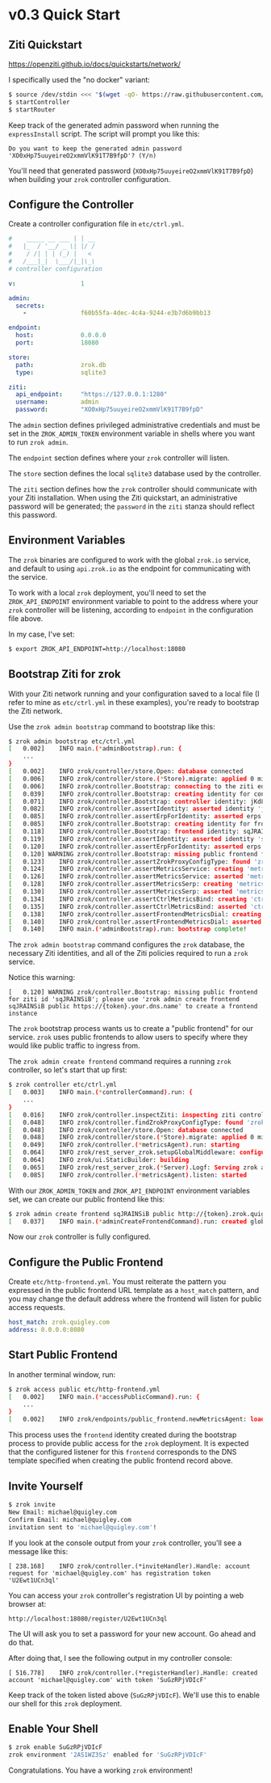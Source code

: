 # v0.3 Quick Start

## Ziti Quickstart

https://openziti.github.io/docs/quickstarts/network/

I specifically used the "no docker" variant:

```bash
$ source /dev/stdin <<< "$(wget -qO- https://raw.githubusercontent.com/openziti/ziti/release-next/quickstart/docker/image/ziti-cli-functions.sh)"; expressInstall
$ startController
$ startRouter
```

Keep track of the generated admin password when running the `expressInstall` script. The script will prompt you like this:

```
Do you want to keep the generated admin password 'XO0xHp75uuyeireO2xmmVlK91T7B9fpD'? (Y/n)
```
You'll need that generated password (`XO0xHp75uuyeireO2xmmVlK91T7B9fpD`) when building your `zrok` controller configuration.

## Configure the Controller

Create a controller configuration file in `etc/ctrl.yml`.

```yaml
#    _____ __ ___ | | __
#   |_  / '__/ _ \| |/ /
#    / /| | | (_) |   <
#   /___|_|  \___/|_|\_\
# controller configuration

v:                  1

admin:
  secrets:
    -               f60b55fa-4dec-4c4a-9244-e3b7d6b9bb13

endpoint:
  host:             0.0.0.0
  port:             18080

store:
  path:             zrok.db
  type:             sqlite3

ziti:
  api_endpoint:     "https://127.0.0.1:1280"
  username:         admin
  password:         "XO0xHp75uuyeireO2xmmVlK91T7B9fpD"

```
The `admin` section defines privileged administrative credentials and must be set in the `ZROK_ADMIN_TOKEN` environment variable in shells where you want to run `zrok admin`.

The `endpoint` section defines where your `zrok` controller will listen. 

The `store` section defines the local `sqlite3` database used by the controller.

The `ziti` section defines how the `zrok` controller should communicate with your Ziti installation. When using the Ziti quickstart, an administrative password will be generated; the `password` in the `ziti` stanza should reflect this password.

## Environment Variables

The `zrok` binaries are configured to work with the global `zrok.io` service, and default to using `api.zrok.io` as the endpoint for communicating with the service.

To work with a local `zrok` deployment, you'll need to set the `ZROK_API_ENDPOINT` environment variable to point to the address where your `zrok` controller will be listening, according to `endpoint` in the configuration file above.

In my case, I've set:

```bash
$ export ZROK_API_ENDPOINT=http://localhost:18080
```

## Bootstrap Ziti for zrok

With your Ziti network running and your configuration saved to a local file (I refer to mine as `etc/ctrl.yml` in these examples), you're ready to bootstrap the Ziti network.

Use the `zrok admin bootstrap` command to bootstrap like this:

```bash
$ zrok admin bootstrap etc/ctrl.yml 
[   0.002]    INFO main.(*adminBootstrap).run: {
	...
}
[   0.002]    INFO zrok/controller/store.Open: database connected
[   0.006]    INFO zrok/controller/store.(*Store).migrate: applied 0 migrations
[   0.006]    INFO zrok/controller.Bootstrap: connecting to the ziti edge management api
[   0.039]    INFO zrok/controller.Bootstrap: creating identity for controller ziti access
[   0.071]    INFO zrok/controller.Bootstrap: controller identity: jKd8AINSz
[   0.082]    INFO zrok/controller.assertIdentity: asserted identity 'jKd8AINSz'
[   0.085]    INFO zrok/controller.assertErpForIdentity: asserted erps for 'ctrl' (jKd8AINSz)
[   0.085]    INFO zrok/controller.Bootstrap: creating identity for frontend ziti access
[   0.118]    INFO zrok/controller.Bootstrap: frontend identity: sqJRAINSiB
[   0.119]    INFO zrok/controller.assertIdentity: asserted identity 'sqJRAINSiB'
[   0.120]    INFO zrok/controller.assertErpForIdentity: asserted erps for 'frontend' (sqJRAINSiB)
[   0.120] WARNING zrok/controller.Bootstrap: missing public frontend for ziti id 'sqJRAINSiB'; please use 'zrok admin create frontend sqJRAINSiB public https://{token}.your.dns.name' to create a frontend instance
[   0.123]    INFO zrok/controller.assertZrokProxyConfigType: found 'zrok.proxy.v1' config type with id '33CyjNbIepkXHN5VzGDA8L'
[   0.124]    INFO zrok/controller.assertMetricsService: creating 'metrics' service
[   0.126]    INFO zrok/controller.assertMetricsService: asserted 'metrics' service (5RpPZZ7T8bZf1ENjwGiPc3)
[   0.128]    INFO zrok/controller.assertMetricsSerp: creating 'metrics' serp
[   0.130]    INFO zrok/controller.assertMetricsSerp: asserted 'metrics' serp
[   0.134]    INFO zrok/controller.assertCtrlMetricsBind: creating 'ctrl-metrics-bind' service policy
[   0.135]    INFO zrok/controller.assertCtrlMetricsBind: asserted 'ctrl-metrics-bind' service policy
[   0.138]    INFO zrok/controller.assertFrontendMetricsDial: creating 'frontend-metrics-dial' service policy
[   0.140]    INFO zrok/controller.assertFrontendMetricsDial: asserted 'frontend-metrics-dial' service policy
[   0.140]    INFO main.(*adminBootstrap).run: bootstrap complete!
```

The `zrok admin bootstrap` command configures the `zrok` database, the necessary Ziti identities, and all of the Ziti policies required to run a `zrok` service.

Notice this warning:

```
[   0.120] WARNING zrok/controller.Bootstrap: missing public frontend for ziti id 'sqJRAINSiB'; please use 'zrok admin create frontend sqJRAINSiB public https://{token}.your.dns.name' to create a frontend instance
```

The `zrok` bootstrap process wants us to create a "public frontend" for our service. `zrok` uses public frontends to allow users to specify where they would like public traffic to ingress from.

The `zrok admin create frontend` command requires a running `zrok` controller, so let's start that up first:

```bash
$ zrok controller etc/ctrl.yml 
[   0.003]    INFO main.(*controllerCommand).run: {
	...
}
[   0.016]    INFO zrok/controller.inspectZiti: inspecting ziti controller configuration
[   0.048]    INFO zrok/controller.findZrokProxyConfigType: found 'zrok.proxy.v1' config type with id '33CyjNbIepkXHN5VzGDA8L'
[   0.048]    INFO zrok/controller/store.Open: database connected
[   0.048]    INFO zrok/controller/store.(*Store).migrate: applied 0 migrations
[   0.049]    INFO zrok/controller.(*metricsAgent).run: starting
[   0.064]    INFO zrok/rest_server_zrok.setupGlobalMiddleware: configuring
[   0.064]    INFO zrok/ui.StaticBuilder: building
[   0.065]    INFO zrok/rest_server_zrok.(*Server).Logf: Serving zrok at http://[::]:18080
[   0.085]    INFO zrok/controller.(*metricsAgent).listen: started
```

With our `ZROK_ADMIN_TOKEN` and `ZROK_API_ENDPOINT` environment variables set, we can create our public frontend like this:

```bash
$ zrok admin create frontend sqJRAINSiB public http://{token}.zrok.quigley.com:8080
[   0.037]    INFO main.(*adminCreateFrontendCommand).run: created global public frontend 'WEirJNHVlcW9'
```

Now our `zrok` controller is fully configured.

## Configure the Public Frontend

Create `etc/http-frontend.yml`. You must reiterate the pattern you expressed in the public frontend URL template as a `host_match` pattern, and you may change the default address where the frontend will listen for public access requests.

```yaml
host_match: zrok.quigley.com
address: 0.0.0.0:8080
```

## Start Public Frontend

In another terminal window, run:

```bash
$ zrok access public etc/http-frontend.yml
[   0.002]    INFO main.(*accessPublicCommand).run: {
	...
}
[   0.002]    INFO zrok/endpoints/public_frontend.newMetricsAgent: loaded 'frontend' identity
```

This process uses the `frontend` identity created during the bootstrap process to provide public access for the `zrok` deployment. It is expected that the configured listener for this `frontend` corresponds to the DNS template specified when creating the public frontend record above.

## Invite Yourself

```bash
$ zrok invite
New Email: michael@quigley.com
Confirm Email: michael@quigley.com
invitation sent to 'michael@quigley.com'!
```

If you look at the console output from your `zrok` controller, you'll see a message like this:

```
[ 238.168]    INFO zrok/controller.(*inviteHandler).Handle: account request for 'michael@quigley.com' has registration token 'U2Ewt1UCn3ql'
```

You can access your `zrok` controller's registration UI by pointing a web browser at:

```
http://localhost:18080/register/U2Ewt1UCn3ql
```

The UI will ask you to set a password for your new account. Go ahead and do that.

After doing that, I see the following output in my controller console:

```
[ 516.778]    INFO zrok/controller.(*registerHandler).Handle: created account 'michael@quigley.com' with token 'SuGzRPjVDIcF'
```

Keep track of the token listed above (`SuGzRPjVDIcF`). We'll use this to enable our shell for this `zrok` deployment.

## Enable Your Shell

```bash
$ zrok enable SuGzRPjVDIcF
zrok environment '2AS1WZ3Sz' enabled for 'SuGzRPjVDIcF'
```

Congratulations. You have a working `zrok` environment!
